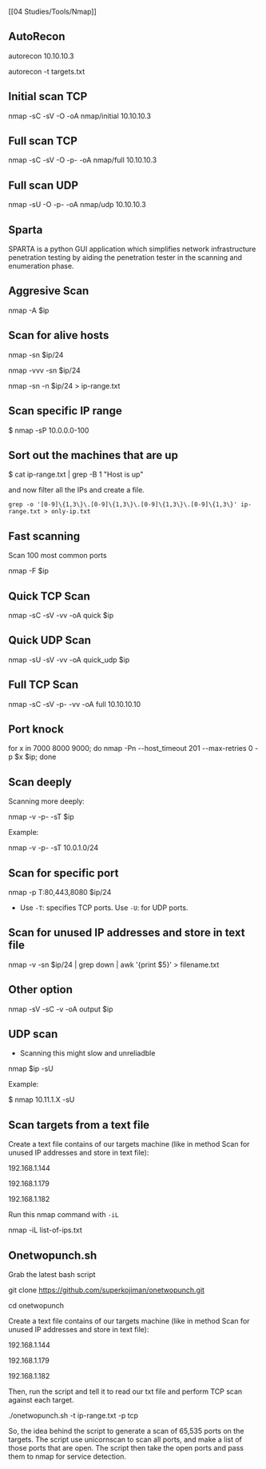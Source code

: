 [[04 Studies/Tools/Nmap]]
## AutoRecon

autorecon 10.10.10.3

autorecon -t targets.txt

## Initial scan TCP

nmap -sC -sV -O -oA nmap/initial 10.10.10.3

## Full scan TCP

nmap -sC -sV -O -p- -oA nmap/full 10.10.10.3

## Full scan UDP



nmap -sU -O -p- -oA nmap/udp 10.10.10.3

## Sparta

SPARTA is a python GUI application which simplifies network infrastructure penetration testing by aiding the penetration tester in the scanning and enumeration phase.

## Aggresive Scan

nmap -A $ip

## Scan for alive hosts

nmap -sn $ip/24

nmap -vvv -sn $ip/24

nmap -sn -n $ip/24 > ip-range.txt

## Scan specific IP range

$ nmap -sP 10.0.0.0-100

## Sort out the machines that are up


$ cat ip-range.txt | grep -B 1 "Host is up"

and now filter all the IPs and create a file.

```
grep -o '[0-9]\{1,3\}\.[0-9]\{1,3\}\.[0-9]\{1,3\}\.[0-9]\{1,3\}' ip-range.txt > only-ip.txt
```



## Fast scanning

Scan 100 most common ports

nmap -F $ip

## Quick TCP Scan

nmap -sC -sV -vv -oA quick $ip

## Quick UDP Scan

nmap -sU -sV -vv -oA quick_udp $ip

## Full TCP Scan

nmap -sC -sV -p- -vv -oA full 10.10.10.10

## Port knock


for x in 7000 8000 9000; do nmap -Pn --host_timeout 201 --max-retries 0 -p $x $ip; done

## Scan deeply

Scanning more deeply:

nmap -v -p- -sT $ip

Example:

nmap -v -p- -sT 10.0.1.0/24


## Scan for specific port

nmap -p T:80,443,8080 $ip/24

- Use `-T`: specifies TCP ports. Use `-U`: for UDP ports.

## Scan for unused IP addresses and store in text file


nmap -v -sn $ip/24 | grep down | awk '{print $5}' > filename.txt

## Other option

nmap -sV -sC -v -oA output $ip

## UDP scan


- Scanning this might slow and unreliadble

nmap $ip -sU

Example:

$ nmap 10.11.1.X -sU

## Scan targets from a text file

Create a text file contains of our targets machine (like in method Scan for unused IP addresses and store in text file):

192.168.1.144

192.168.1.179

192.168.1.182

Run this nmap command with `-iL`

nmap -iL list-of-ips.txt

## Onetwopunch.sh


Grab the latest bash script

git clone https://github.com/superkojiman/onetwopunch.git

cd onetwopunch

Create a text file contains of our targets machine (like in method Scan for unused IP addresses and store in text file):

192.168.1.144

192.168.1.179

192.168.1.182

Then, run the script and tell it to read our txt file and perform TCP scan against each target.

./onetwopunch.sh -t ip-range.txt -p tcp

So, the idea behind the script to generate a scan of 65,535 ports on the targets. The script use unicornscan to scan all ports, and make a list of those ports that are open. The script then take the open ports and pass them to nmap for service detection.
